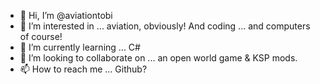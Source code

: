 - 👋 Hi, I’m @aviationtobi
- 👀 I’m interested in ... aviation, obviously! And coding ... and computers of course!
- 🌱 I’m currently learning ... C#
- 💞️ I’m looking to collaborate on ... an open world game & KSP mods.
- 📫 How to reach me ... Github?

<!---
aviationtobi/aviationtobi is a ✨ special ✨ repository because its `README.md` (this file) appears on your GitHub profile.
You can click the Preview link to take a look at your changes.
--->
